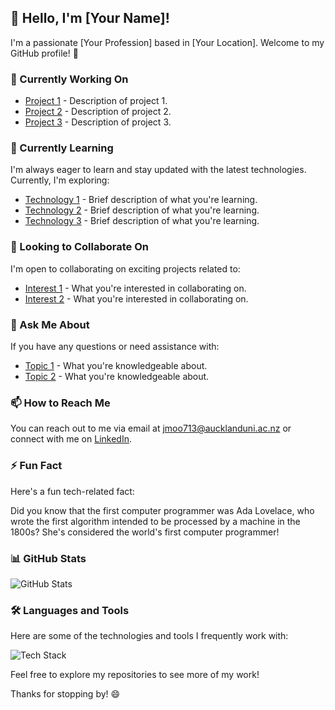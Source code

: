 ## 👋 Hello, I'm [Your Name]!

I'm a passionate [Your Profession] based in [Your Location]. Welcome to my GitHub profile! 🚀

### 🔭 Currently Working On

- [Project 1](link_to_project_1) - Description of project 1.
- [Project 2](link_to_project_2) - Description of project 2.
- [Project 3](link_to_project_3) - Description of project 3.

### 🌱 Currently Learning

I'm always eager to learn and stay updated with the latest technologies. Currently, I'm exploring:

- [Technology 1](link_to_tech_1) - Brief description of what you're learning.
- [Technology 2](link_to_tech_2) - Brief description of what you're learning.
- [Technology 3](link_to_tech_3) - Brief description of what you're learning.

### 👯 Looking to Collaborate On

I'm open to collaborating on exciting projects related to:

- [Interest 1](link_to_interest_1) - What you're interested in collaborating on.
- [Interest 2](link_to_interest_2) - What you're interested in collaborating on.

### 💬 Ask Me About

If you have any questions or need assistance with:

- [Topic 1](link_to_topic_1) - What you're knowledgeable about.
- [Topic 2](link_to_topic_2) - What you're knowledgeable about.

### 📫 How to Reach Me

You can reach out to me via email at [jmoo713@aucklanduni.ac.nz](mailto:jmoo713@aucklanduni.ac.nz) or connect with me on [LinkedIn](https://www.linkedin.com/in/johnmoore03/).


### ⚡ Fun Fact

Here's a fun tech-related fact:

Did you know that the first computer programmer was Ada Lovelace, who wrote the first algorithm intended to be processed by a machine in the 1800s? She's considered the world's first computer programmer!

### 📊 GitHub Stats

![GitHub Stats](https://github-readme-stats.vercel.app/api?username=John-Moore-UOA&show_icons=true&theme=radical)

### 🛠️ Languages and Tools

Here are some of the technologies and tools I frequently work with:

![Tech Stack](https://img.shields.io/badge/Tech%20Stack-HTML5%20%7C%20CSS3%20%7C%20JavaScript%20%7C%20Python%20%7C%20React%20%7C%20Node.js%20%7C%20SQL%20%7C%20Git%20%7C%20Docker-blue)

Feel free to explore my repositories to see more of my work!

Thanks for stopping by! 😄
